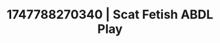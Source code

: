 ---
categories:
- Elegant fetish
- BookTok after dark
- Erotic transformation
- Body positivity
- Heat of the moment
image: /assets/images/1747788270340.webp
layout: post
seo:
  description: Featured content with exclusive ABDL Play, Scat Fetish. HD images available.
  keywords: ABDL Play, Scat Fetish
  og_image: /assets/images/1747788270340.webp
  schema_type: VisualArtwork
tags:
- ABDL Play
- '#1747788270340'
- Scat Fetish
title: 1747788270340 | Scat Fetish ABDL Play
---
